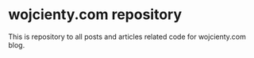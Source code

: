 # wojcienty.com repository

This is repository to all posts and articles related code for wojcienty.com blog.